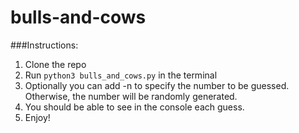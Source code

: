# bulls-and-cows

###Instructions:
1. Clone the repo
2. Run `python3 bulls_and_cows.py` in the terminal
3. Optionally you can add -n <number> to specify the number to be guessed. Otherwise, the number will be randomly generated.
4. You should be able to see in the console each guess.
5. Enjoy!